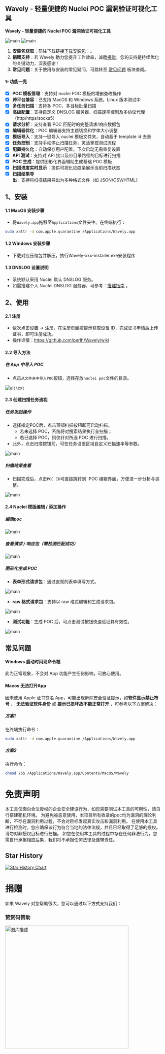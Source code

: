 ## Wavely - 轻量便捷的 Nuclei POC 漏洞验证可视化工具
**Wavely - 轻量便捷的 Nuclei POC 漏洞验证可视化工具**


![main](imgs/3-1.png)
![main](imgs/3-2.png)



1. **安装包获取**：前往下载链接[下载安装包](https://github.com/perlh/Wavely/releases)：。
2. **捐赠支持**：若 Wavely 助力您提升工作效率，诚邀[捐赠](#捐赠)，您的支持是持续优化的关键动力，深表感谢！
3. **常见问题**：关于使用与安装的常见疑问，可跳转至 [常见问题](#常见问题) 板块查阅。


#### ✨ 功能一览
- [x] **POC 模板管理**：支持对 nuclei POC 模板的增删查改操作
- [x] **跨平台兼容**：已支持 MacOS 和 Windows 系统，Linux 版本测试中
- [x] **多任务扫描**：支持多 POC、多目标批量扫描
- [x] **高级配置**：支持自定义 DNSLOG 服务器、扫描速率控制及多协议代理（http/https/socks5）
- [x] **请求分析**：支持查看 POC 匹配时的完整请求/响应数据包
- [x] **编辑器优化**：POC 编辑器支持主题切换和字体大小调整
- [x] **模板导入**：支持一键导入 nuclei 模板文件夹，自动基于 template id 去重
- [x] **任务控制**：支持手动停止扫描任务，灵活掌控测试流程
- [x] **配置持久化**：自动保存用户配置，下次启动无需重复设置
- [x] **API 测试**：支持对 API 接口及带目录路径的目标进行扫描
- [x] **POC 生成**：提供图形化界面辅助生成基础 POC 模板
- [x] **扫描进度实时显示**：提供可视化进度条展示当前扫描状态
- [x] **扫描结果导出**：支持将扫描结果导出为多种格式文件（如 JSON/CSV/HTML）

## 1、安装
#### 1.1 MacOS 安装步骤
- 将`Wavely.app`拖移至`Applications`文件夹中。在终端执行：
``` bash
sudo xattr -d com.apple.quarantine /Applications/Wavely.app 
```

#### 1.2 Windows 安装步骤
- 下载对应压缩包并解压，执行Wavely-xxx-installer.exe安装程序

####  1.3 DNSLOG 设置说明
- 系统默认采用 Nuclei 默认 DNSLOG 服务。
- 如需搭建个人 Nuclei DNSLOG 服务器，可参考：[搭建指南](https://github.com/projectdiscovery/interactsh) 。

## 2、使用
#### 2.1 注册
- 依次点击设置 -> 注册，在注册页面按提示获取设备 ID，完成证书申请后上传证书，即可注册成功。
- 操作详情：https://github.com/perlh/Wavely/wiki
#### 2.2 导入方法
##### 在 App 中导入 POC
- 点击`从文件夹中导入POC`按钮，选择存放` nuclei poc `文件的目录。

![alt text](imgs/3-3.png)

#### 2.3 创建扫描任务流程
##### 任务发起操作
- 选择指定POC后，点击顶部扫描按钮即可启动扫描。
    - 若未选择 POC，系统将对搜索结果执行全扫描；
    - 若已选择 POC，则仅针对所选 POC 进行扫描。
- 此外，点击扫描按钮前，可在任务设置区域自定义扫描速率等参数。

![main](imgs/p3.png)
##### 扫描结果查看
- 扫描完成后，点击` POC ID `可直接跳转到` POC 编辑界面，方便进一步分析与调整。

![main](imgs/3-2.png)


####  2.4 Nuclei 模版编辑 / 添加操作
##### 编辑poc
![main](imgs/4.png)

##### 查看请求 / 响应包（需检测匹配成功）
![main](imgs/3.png)

#####  图形化生成 POC
- **表单形式请求包**：通过直观的表单填写方式。

![main](imgs/p4.png)

- **raw 格式请求包**：支持以 raw 格式编辑和生成请求包。

![main](imgs/p5.png)

- **测试功能**：生成 POC 后，可点击测试按钮快速验证其有效性。

![main](imgs/p6.png)



## 常见问题
#### Windows 启动时闪现命令框
此为正常现象，不会对 App 功能产生任何影响，可放心使用。
####  Macos 无法打开App
因未使用 Apple 证书签名 App，可能出现解除安全验证提示，如**软件显示禁止符号** 、 **无法验证软件身份** 或 **提示已损坏故不能正常打开** ，可参考以下方案解决：

##### 方案1
在终端执行命令：
``` bash
sudo xattr -d com.apple.quarantine /Applications/Wavely.app
```
##### 方案2
执行命令：
``` bash
chmod 755 /Applications/Wavely.app/Contents/MacOS/Wavely
```


# 免责声明
本工具仅面向合法授权的企业安全建设行为，如您需要测试本工具的可用性，请自行搭建靶机环境。 为避免被恶意使用，本项目所有收录的poc均为漏洞的理论判断，不存在漏洞利用过程，不会对目标发起真实攻击和漏洞利用。 在使用本工具进行检测时，您应确保该行为符合当地的法律法规，并且已经取得了足够的授权。请勿对非授权目标进行扫描。 如您在使用本工具的过程中存在任何非法行为，您需自行承担相应后果，我们将不承担任何法律及连带责任。

## Star History

[![Star History Chart](https://api.star-history.com/svg?repos=perlh/wavely&type=Date)](https://star-history.com/#perlh/wavely&Date)

# 捐赠
如果 Wavely 对您帮助很大，您可以通过以下方式支持我们：

### 赞赏码赞助
<img src="imgs/sponsor.jpg" alt="图片描述" width="400" height="400">
<!-- ![main](imgs/sponsor.jpg) -->